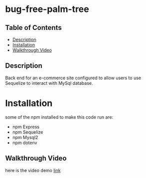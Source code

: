 # bug-free-palm-tree

## Table of Contents
- [Description](#description)
- [Installation](#installation)
- [Walkthrough Video](#walkthrough-video)

## Description
Back end for an e-commerce site configured to allow users to use Sequelize to interact with MySql database. 

# Installation
some of the npm installed to make this code run are:
 * npm Express
 * npm Sequelize
 * npm Mysql2
 * npm dotenv

## Walkthrough Video
here is the video demo [link](https://drive.google.com/file/d/1URYai22RNtTxNl-ScYaFgB_sJ1V9cGWA/view?usp=sharing)
